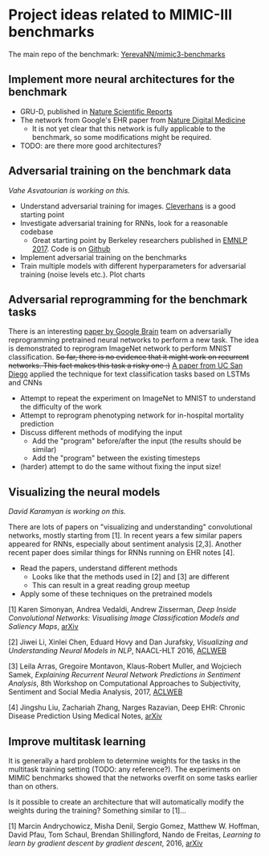 # Project ideas related to MIMIC-III benchmarks
The main repo of the benchmark: [YerevaNN/mimic3-benchmarks](https://github.com/YerevaNN/mimic3-benchmarks)

## Implement more neural architectures for the benchmark
* GRU-D, published in [Nature Scientific Reports](https://www.nature.com/articles/s41598-018-24271-9)
* The network from Google's EHR paper from [Nature Digital Medicine](https://www.nature.com/articles/s41746-018-0029-1)
  * It is not yet clear that this network is fully applicable to the benchmark, so some modifications might be required.
* TODO: are there more good architectures?

## Adversarial training on the benchmark data
_Vahe Asvatourian is working on this._

* Understand adversarial training for images. [Cleverhans](https://github.com/tensorflow/cleverhans) is a good starting point
* Investigate adversarial training for RNNs, look for a reasonable codebase
  * Great starting point by Berkeley researchers published in [EMNLP 2017](http://aclweb.org/anthology/D17-1187). Code is on [Github](https://github.com/jxwuyi/AtNRE)
* Implement adversarial training on the benchmarks
* Train multiple models with different hyperparameters for adversarial training (noise levels etc.). Plot charts

## Adversarial reprogramming for the benchmark tasks
There is an interesting [paper by Google Brain](https://arxiv.org/abs/1806.11146) team on adversarially reprogramming pretrained neural networks to perform a new task. The idea is demonstrated to reprogram ImageNet network to perform MNIST classification. ~~So far, there is no evidence that it might work on recurrent networks. This fact makes this task a risky one :)~~ [A paper from UC San Diego](https://arxiv.org/abs/1809.01829) applied the technique for text classification tasks based on LSTMs and CNNs  

* Attempt to repeat the experiment on ImageNet to MNIST to understand the difficulty of the work
* Attempt to reprogram phenotyping network for in-hospital mortality prediction
* Discuss different methods of modifying the input
  * Add the "program" before/after the input (the results should be similar)
  * Add the "program" between the existing timesteps
* (harder) attempt to do the same without fixing the input size!

## Visualizing the neural models
_David Karamyan is working on this._

There are lots of papers on "visualizing and understanding" convolutional networks, mostly starting from [1]. In recent years a few similar papers appeared for RNNs, especially about sentiment analysis [2,3]. Another recent paper does similar things for RNNs running on EHR notes [4].
* Read the papers, understand different methods
  * Looks like that the methods used in [2] and [3] are different
  * This can result in a great reading group meetup
* Apply some of these techniques on the pretrained models

[1] Karen Simonyan, Andrea Vedaldi, Andrew Zisserman, *Deep Inside Convolutional Networks: Visualising Image Classification Models and Saliency Maps*, [arXiv](https://arxiv.org/abs/1312.6034)

[2] Jiwei Li, Xinlei Chen, Eduard Hovy and Dan Jurafsky, *Visualizing and Understanding Neural Models in NLP*, NAACL-HLT 2016, [ACLWEB](http://www.aclweb.org/anthology/N16-1082)

[3] Leila Arras, Gregoire Montavon, Klaus-Robert Muller, and Wojciech Samek, *Explaining Recurrent Neural Network Predictions in Sentiment Analysis*, 8th Workshop on Computational Approaches to Subjectivity, Sentiment and Social Media Analysis, 2017, [ACLWEB](http://www.aclweb.org/anthology/W17-5221)

[4] Jingshu Liu, Zachariah Zhang, Narges Razavian, Deep EHR: Chronic Disease Prediction Using Medical Notes, [arXiv](https://arxiv.org/abs/1808.04928)


## Improve multitask learning
It is generally a hard problem to determine weights for the tasks in the multitask training setting (TODO: any reference?). The experiments on MIMIC benchmarks showed that the networks overfit on some tasks earlier than on others.

Is it possible to create an architecture that will automatically modify the weights during the training? Something similar to [1]... 

[1] Marcin Andrychowicz, Misha Denil, Sergio Gomez, Matthew W. Hoffman, David Pfau, Tom Schaul, Brendan Shillingford, Nando de Freitas, *Learning to learn by gradient descent by gradient descent*, 2016, [arXiv](https://arxiv.org/abs/1606.04474)

